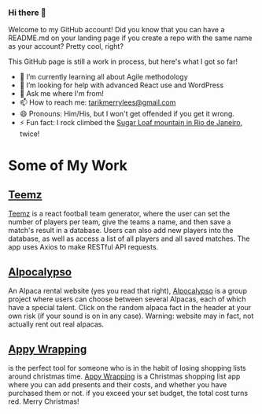 ### Hi there 👋
Welcome to my GitHub account! Did you know that you can have a README.md on your landing page if you create a repo with the same name as your account? Pretty cool, right?

This GitHub page is still a work in process, but here's what I got so far!

- 🌱 I’m currently learning all about Agile methodology
- 🤔 I’m looking for help with advanced React use and WordPress
- 💬 Ask me where I'm from!
- 📫 How to reach me: [tarikmerrylees@gmail.com](mailto:tarikmerrylees@gmail.com)
- 😄 Pronouns: Him/His, but I won't get offended if you get it wrong.
- ⚡ Fun fact: I rock climbed the [Sugar Loaf mountain in Rio de Janeiro](https://pixabay.com/images/id-1142548/), twice!

# Some of My Work
## [Teemz](https://github.com/teemz-app)
[Teemz](https://github.com/teemz-app) is a react football team generator, where the user can set the number of players per team, give the teams a name, and then save a match's result in a database. Users can also add new players into the database, as well as access a list of all players and all saved matches. The app uses Axios to make RESTful API requests.

## [Alpocalypso](https://github.com/merryface/Alpacalyptic)
An Alpaca rental website (yes you read that right), [Alpocalypso](https://github.com/merryface/Alpacalyptic) is a group project where users can choose between several Alpacas, each of which have a special talent. Click on the random alpaca fact in the header at your own risk (if your sound is on in any case). Warning: website may in fact, not actually rent out real alpacas.

## [Appy Wrapping](https://github.com/appy-wrapping)
is the perfect tool for someone who is in the habit of losing shopping lists around christmas time. [Appy Wrapping](https://github.com/appy-wrapping) is a Christmas shopping list app where you can add presents and their costs, and whether you have purchased them or not. if you exceed your set budget, the total cost turns red. Merry Christmas!


<!--
**merryface/merryface** is a ✨ _special_ ✨ repository because its `README.md` (this file) appears on your GitHub profile.

Here are some ideas to get you started:

- 🔭 I’m currently working on ...
- 🌱 I’m currently learning ...
- 👯 I’m looking to collaborate on ...
- 🤔 I’m looking for help with ...
- 💬 Ask me about ...
- 📫 How to reach me: ...
- 😄 Pronouns: ...
- ⚡ Fun fact: ...
-->
